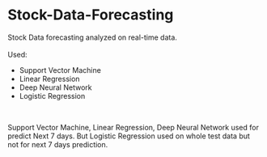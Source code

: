 # Stock-Data-Forecasting
Stock Data forecasting analyzed on real-time data. <br><br>
Used:
- Support Vector Machine
- Linear Regression
- Deep Neural Network
- Logistic Regression
<br>

Support Vector Machine, Linear Regression, Deep Neural Network used for predict Next 7 days. But Logistic Regression used on whole test data but not for next 7 days prediction. 
